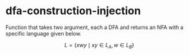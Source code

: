 # dfa-construction-injection
Function that takes two argument, each a DFA and returns an NFA with a specific language given below.

$$L = \{ {xwy \mid xy \in L_A, w \in L_B} \}$$

